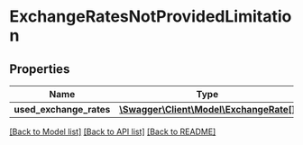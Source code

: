 # ExchangeRatesNotProvidedLimitation

## Properties
Name | Type | Description | Notes
------------ | ------------- | ------------- | -------------
**used_exchange_rates** | [**\Swagger\Client\Model\ExchangeRate[]**](ExchangeRate.md) |  | [optional] 

[[Back to Model list]](../../README.md#documentation-for-models) [[Back to API list]](../../README.md#documentation-for-api-endpoints) [[Back to README]](../../README.md)

